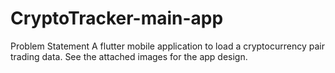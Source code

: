 # CryptoTracker-main-app
Problem Statement A flutter mobile application to load a cryptocurrency pair trading data. See the attached images for the app design.
